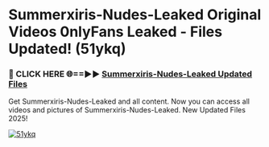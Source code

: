 # Summerxiris-Nudes-Leaked Original Videos 0nlyFans Leaked - Files Updated! (51ykq)

<h3>🔴 CLICK HERE 🌐==►► <a href="https://tinyurl.com/yc6ubb5a" rel="nofollow">Summerxiris-Nudes-Leaked Updated Files</a></h3>

Get Summerxiris-Nudes-Leaked and all content. Now you can access all videos and pictures of Summerxiris-Nudes-Leaked. New Updated Files 2025!

[![51ykq](https://i.imgur.com/7eu0CRL.gif)](https://tinyurl.com/yc6ubb5a)
